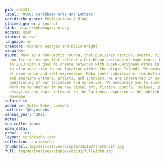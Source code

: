 ```yaml
---
pid: cds193
label: 'MOKO: Caribbean Arts and Letters'
caridischo_genre: Publications & Blogs
claimed_genre: a journal
link: http://mokomagazine.org
access: open
status: Active
language: en
creators: Richard Georges and David Knight
stewards:
blurb: Moko is a non-profit journal that publishes fiction, poetry, visual arts, and
  non-fiction essays that reflect a Caribbean heritage or experience. We were founded
  in 2013 with a goal to create networks with a pan-Caribbean ethos in a way that
  is also sensitive to our location within the Virgin Islands. We embrace diversity
  of experience and self-expression. Moko seeks submissions from both established
  and emerging writers, artists, and scholars. We are interested in work that encourages
  questioning of our societies and ourselves. We encourage you to submit your best
  work to us whether it be new visual art, fiction, poetry, reviews, interviews, or
  essays on any topic relevant to the Caribbean experience. We publish in May and
  November.
related_to:
added_by: Kelly Baker Josephs
twitter: "@kbjosephs"
census_year: '2021'
notes:
sub_collections:
open_data:
order: '189'
layout: caridischo_item
collection: caridischo
thumbnail: img/derivatives/simple/cds193/thumbnail.jpg
full: img/derivatives/simple/cds193/fullwidth.jpg
---
```


